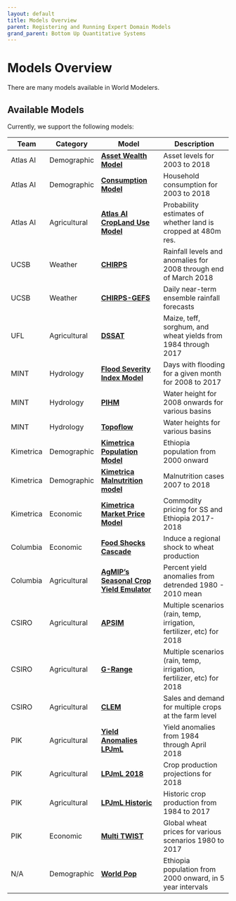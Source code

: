 ```yaml
---
layout: default
title: Models Overview
parent: Registering and Running Expert Domain Models
grand_parent: Bottom Up Quantitative Systems
---
```



# Models Overview

There are many models available in World Modelers.

## Available Models
Currently, we support the following models:

| Team      | Category     | Model                                | Description                                                             | 
|-----------|--------------|--------------------------------------|-------------------------------------------------------------------------| 
| Atlas AI  | Demographic  | [**Asset Wealth Model**](AtlasAI.md)                   | Asset levels for 2003 to 2018                                           | 
| Atlas AI  | Demographic  | [**Consumption Model**](AtlasAI.md)                    | Household consumption for 2003 to 2018                                  | 
| Atlas AI  | Agricultural | [**Atlas AI CropLand Use Model**](AtlasAI.md)          | Probability estimates of whether land is cropped at 480m res.           | 
| UCSB      | Weather      | [**CHIRPS**](CHIRPS.md)                               | Rainfall levels and anomalies for 2008 through end of March 2018        | 
| UCSB      | Weather      | [**CHIRPS-GEFS**](CHIRPS.md)                               | Daily near-term ensemble rainfall forecasts        | 
| UFL       | Agricultural | [**DSSAT**](DSSAT.md)                                | Maize, teff, sorghum, and wheat yields from 1984 through 2017         | 
| MINT      | Hydrology    | [**Flood Severity Index Model**](FSI.md)           | Days with flooding for a given month for 2008 to 2017                   | 
| MINT      | Hydrology    | [**PIHM**](PIHM.md)                                 | Water height for 2008 onwards for various basins                        | 
| MINT      | Hydrology    | [**Topoflow**](Topoflow.md)                             | Water heights for various basins                                        | 
| Kimetrica | Demographic  | [**Kimetrica Population Model**](Kimetrica.md)           | Ethiopia population from 2000 onward                                    | 
| Kimetrica | Demographic  | [**Kimetrica Malnutrition model**](Kimetrica.md)         | Malnutrition cases 2007 to 2018                                         | 
| Kimetrica | Economic     | [**Kimetrica Market Price Model**](Kimetrica.md)         | Commodity pricing for SS and Ethiopia 2017-2018                         | 
| Columbia  | Economic     | [**Food Shocks Cascade**](FSC.md)                  | Induce a regional shock to wheat production                             | 
| Columbia  | Agricultural | [**AgMIP’s Seasonal Crop Yield Emulator**](AgMIP.md) | Percent yield anomalies from detrended 1980 - 2010 mean                       | 
| CSIRO     | Agricultural | [**APSIM**](CSIRO.md)                                | Multiple scenarios (rain, temp, irrigation, fertilizer, etc) for 2018 | 
| CSIRO     | Agricultural | [**G-Range**](CSIRO.md)                              | Multiple scenarios (rain, temp, irrigation, fertilizer, etc) for 2018 | 
| CSIRO     | Agricultural | [**CLEM**](CSIRO.md)                                 | Sales and demand for multiple crops at the farm level                   | 
| PIK       | Agricultural | [**Yield Anomalies LPJmL**](LPJmL.md)                | Yield anomalies from 1984 through April 2018                            | 
| PIK       | Agricultural | [**LPJmL 2018**](LPJmL.md)                           | Crop production projections for 2018                                    | 
| PIK       | Agricultural | [**LPJmL Historic**](LPJmL.md)                       | Historic crop production from 1984 to 2017                              | 
| PIK       | Economic     | [**Multi TWIST**](TWiST.md)                          | Global wheat prices for various scenarios 1980 to 2017                  | 
| N/A       | Demographic  | [**World Pop**](external-models.md)                            | Ethiopia population from 2000 onward, in 5 year intervals             | 
